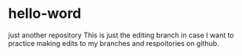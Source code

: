 # hello-word
just another repository
This is just the editing branch in case I want to practice making edits to my branches and respoitories on github.
